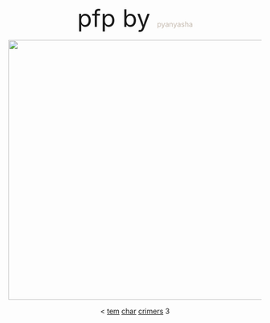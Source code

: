 <p align="center"> <font size="+5"> pfp by </font> <font color="#C5BAAF"> pyanyasha </font> </p>
<p align="center"> <img width="516" src="https://files.catbox.moe/zpqynt.jpg"> </p>
<p align="center"> < <a href="https://www.patreon.com/Pullinuptoyomomshome">tem</a>  <a href="https://www.patreon.com/Sxnnys_Coffin/posts">char</a>  <a href="https://cat-bounce.com/">crimers</a> 3 </p>
